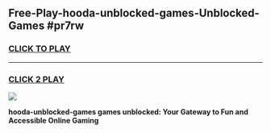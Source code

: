 
## Free-Play-hooda-unblocked-games-Unblocked-Games #pr7rw
<h3>
<a href="https://news.freeplayer.one?title=hooda-unblocked-games&ref=8M">CLICK TO PLAY</a></h3>
<hr>

<h3>
<a href="https://news.freeplayer.one?title=hooda-unblocked-games&ref=8M">CLICK 2 PLAY</a>
  
</h3>

<a href="https://news.freeplayer.one?title=hooda-unblocked-games&ref=8M"><img src="https://clearcache.store/games.png"></a>


**hooda-unblocked-games games unblocked: Your Gateway to Fun and Accessible Online Gaming**
